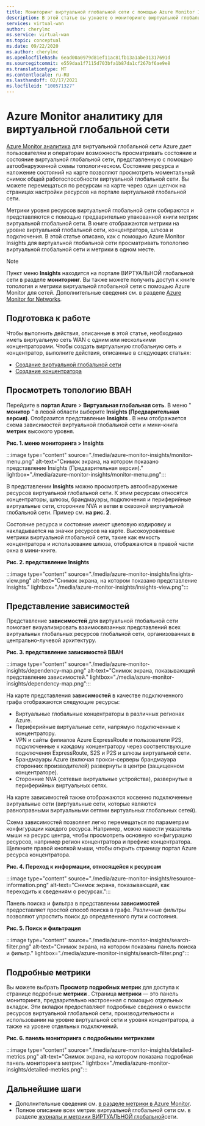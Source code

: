 ```yaml
---
title: Мониторинг виртуальной глобальной сети с помощью Azure Monitor Insights
description: В этой статье вы узнаете о мониторинге виртуальной глобальной сети Azure с помощью Azure Monitor Insights.
services: virtual-wan
author: cherylmc
ms.service: virtual-wan
ms.topic: conceptual
ms.date: 09/22/2020
ms.author: cherylmc
ms.openlocfilehash: 6ead00a0979d81ef11ac81fb13a1abe31317691d
ms.sourcegitcommit: e559daa1f7115d703bfa1b87da1cf267bf6ae9e8
ms.translationtype: MT
ms.contentlocale: ru-RU
ms.lasthandoff: 02/17/2021
ms.locfileid: "100571327"
---
```

# <a name="azure-monitor-insights-for-virtual-wan"></a>Azure Monitor аналитику для виртуальной глобальной сети

[Azure Monitor аналитика](../azure-monitor/insights/network-insights-overview.md) для виртуальной глобальной сети Azure дает пользователям и операторам возможность просматривать состояние и состояние виртуальной глобальной сети, представленную с помощью автообнаруженной схемы топологическом. Состояние ресурса и наложение состояний на карте позволяют просмотреть моментальный снимок общей работоспособности виртуальной глобальной сети. Вы можете перемещаться по ресурсам на карте через один щелчок на страницах настройки ресурсов на портале виртуальной глобальной сети.

Метрики уровня ресурсов виртуальной глобальной сети собираются и представляются с помощью предварительно упакованной книги метрик виртуальной глобальной сети. В книге отображаются метрики на уровне виртуальной глобальной сети, концентратора, шлюза и подключения. В этой статье описано, как с помощью Azure Monitor Insights для виртуальной глобальной сети просматривать топологию виртуальной глобальной сети и метрики в одном месте.

> [!NOTE]
> Пункт меню **Insights** находится на портале ВИРТУАЛЬНОЙ глобальной сети в разделе **мониторинг**. Вы также можете получить доступ к книге топология и метрики виртуальной глобальной сети с помощью Azure Monitor для сетей. Дополнительные сведения см. в разделе [Azure Monitor for Networks](../azure-monitor/insights/network-insights-overview.md). 
>

## <a name="before-you-begin"></a>Подготовка к работе

Чтобы выполнить действия, описанные в этой статье, необходимо иметь виртуальную сеть WAN с одним или несколькими концентраторами. Чтобы создать виртуальную глобальную сеть и концентратор, выполните действия, описанные в следующих статьях:

* [Создание виртуальной глобальной сети](virtual-wan-site-to-site-portal.md#openvwan)
* [Создание концентратора](virtual-wan-site-to-site-portal.md#hub)

## <a name="view-vwan-topology"></a><a name="topology"></a>Просмотреть топологию ВВАН

Перейдите в **портал Azure**  >  **Виртуальная глобальная сеть**. В меню " **монитор** " в левой области выберите **Insights (Предварительная версия)**. Отобразится представление **Insights** . В нем отображается схема зависимостей виртуальной глобальной сети и мини-книга **метрик** высокого уровня.

**Рис. 1. меню мониторинга > Insights**

:::image type="content" source="./media/azure-monitor-insights/monitor-menu.png" alt-text="Снимок экрана, на котором показано представление Insights (Предварительная версия)." lightbox="./media/azure-monitor-insights/monitor-menu.png":::

В представлении **Insights** можно просмотреть автообнаружение ресурсов виртуальной глобальной сети. К этим ресурсам относятся концентраторы, шлюзы, брандмауэры, подключения и периферийные виртуальные сети, сторонние NVA и ветви в сквозной виртуальной глобальной сети. Пример см. **на рис. 2**.

Состояние ресурса и состояние имеют цветовую кодировку и накладывается на значки ресурсов на карте. Высокоуровневые метрики виртуальной глобальной сети, такие как емкость концентратора и использование шлюза, отображаются в правой части окна в мини-книге.

**Рис. 2. представление Insights**

:::image type="content" source="./media/azure-monitor-insights/insights-view.png" alt-text="Снимок экрана, на котором показано представление Insights." lightbox="./media/azure-monitor-insights/insights-view.png":::

## <a name="dependency-view"></a><a name="dependency"></a>Представление зависимостей

Представление **зависимостей** для виртуальной глобальной сети помогает визуализировать взаимосвязанных представлений всех виртуальных глобальных ресурсов глобальной сети, организованных в центрально-лучевой архитектуру.

**Рис. 3. представление зависимостей ВВАН**

:::image type="content" source="./media/azure-monitor-insights/dependency-map.png" alt-text="Снимок экрана, показывающий представление зависимостей." lightbox="./media/azure-monitor-insights/dependency-map.png":::

На карте представления **зависимостей** в качестве подключенного графа отображаются следующие ресурсы:

* Виртуальные глобальные концентраторы в различных регионах Azure.
* Периферийные виртуальные сети, напрямую подключенные к концентратору.
* VPN и сайты филиалов Azure ExpressRoute и пользователи P2S, подключенные к каждому концентратору через соответствующие подключения ExpressRoute, S2S и P2S и шлюзы виртуальной сети.
* Брандмауэры Azure (включая прокси-серверы брандмауэра сторонних производителей) развернуты в центре (защищенном концентраторе).
* Сторонние NVA (сетевые виртуальные устройства), развернутые в периферийных виртуальных сетях.

На карте зависимостей также отображаются косвенно подключенные виртуальные сети (виртуальные сети, которые являются равноправными виртуальными сетями виртуальных глобальных сетей).

Схема зависимостей позволяет легко перемещаться по параметрам конфигурации каждого ресурса. Например, можно навести указатель мыши на ресурс центра, чтобы просмотреть основную конфигурацию ресурсов, например регион концентратора и префикс концентратора. Щелкните правой кнопкой мыши, чтобы открыть страницу портал Azure ресурса концентратора.

**Рис. 4. Переход к информации, относящейся к ресурсам**

:::image type="content" source="./media/azure-monitor-insights/resource-information.png" alt-text="Снимок экрана, показывающий, как переходить к сведениям о ресурсах.":::

Панель поиска и фильтра в представлении **зависимостей** предоставляет простой способ поиска в графе. Различные фильтры позволяют упростить поиск до определенного пути и состояния.

**Рис. 5. Поиск и фильтрация**

:::image type="content" source="./media/azure-monitor-insights/search-filter.png" alt-text="Снимок экрана, на котором показаны панель поиска и фильтр." lightbox="./media/azure-monitor-insights/search-filter.png":::

## <a name="detailed-metrics"></a><a name="detailed"></a>Подробные метрики

Вы можете выбрать **Просмотр подробных метрик** для доступа к странице подробные **метрики** . Страница **метрики** — это панель мониторинга, предварительно настроенная с помощью отдельных вкладок. Эти вкладки предоставляют подробные сведения о емкости ресурсов виртуальной глобальной сети, производительности и использовании на уровне виртуальной сети и уровня концентратора, а также на уровне отдельных подключений.

**Рис. 6. панель мониторинга с подробными метриками**

:::image type="content" source="./media/azure-monitor-insights/detailed-metrics.png" alt-text="Снимок экрана, на котором показана подробная панель мониторинга метрик." lightbox="./media/azure-monitor-insights/detailed-metrics.png":::

## <a name="next-steps"></a>Дальнейшие шаги

* Дополнительные сведения см. [в разделе метрики в Azure Monitor](../azure-monitor/essentials/data-platform-metrics.md).
* Полное описание всех метрик виртуальной глобальной сети см. в разделе [журналы и метрики ВИРТУАЛЬНОЙ глобальной](logs-metrics.md)сети.
